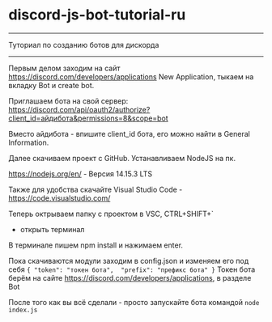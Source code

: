 # discord-js-bot-tutorial-ru
____
Туториал по созданию ботов для дискорда
____
Первым делом заходим на сайт https://discord.com/developers/applications
New Application, тыкаем на вкладку Bot и create bot.

Приглашаем бота на свой сервер:
https://discord.com/api/oauth2/authorize?client_id=айдибота&permissions=8&scope=bot

Вместо айдибота - впишите client_id бота, его можно найти в General Information.

Далее скачиваем проект с GitHub. Устанавливаем NodeJS на пк.

https://nodejs.org/en/ - Версия 14.15.3 LTS

Также для удобства скачайте Visual Studio Code - https://code.visualstudio.com/

Теперь октрываем папку с проектом в VSC, CTRL+SHIFT+`
- открыть терминал

В терминале пишем npm install и нажимаем enter. 

Пока скачиваются модули заходим в config.json и изменяем его под себя
`
{
 "token": "токен бота", 
 "prefix": "префикс бота"
}
`
Токен бота берём на сайте https://discord.com/developers/applications, в разделе Bot

После того как вы всё сделали - просто запускайте бота командой `node index.js`
